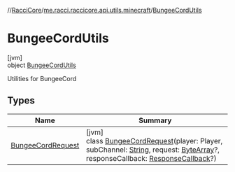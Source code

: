 //[RacciCore](../../../index.md)/[me.racci.raccicore.api.utils.minecraft](../index.md)/[BungeeCordUtils](index.md)

# BungeeCordUtils

[jvm]\
object [BungeeCordUtils](index.md)

Utilities for BungeeCord

## Types

| Name | Summary |
|---|---|
| [BungeeCordRequest](-bungee-cord-request/index.md) | [jvm]<br>class [BungeeCordRequest](-bungee-cord-request/index.md)(player: Player, subChannel: [String](https://kotlinlang.org/api/latest/jvm/stdlib/kotlin/-string/index.html), request: [ByteArray](https://kotlinlang.org/api/latest/jvm/stdlib/kotlin/-byte-array/index.html)?, responseCallback: [ResponseCallback](../index.md#-1417766311%2FClasslikes%2F-1216412040)?) |
